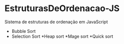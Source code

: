 # EstruturasDeOrdenacao-JS
Sistema de estruturas de ordenação em JavaScript
- Bubble Sort
- Selection Sort
*Heap sort
*Mage sort
*Quick sort
